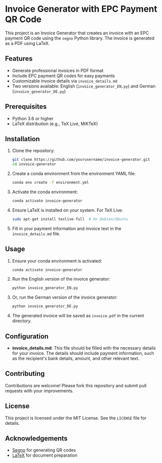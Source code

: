 # Invoice Generator with EPC Payment QR Code

This project is an Invoice Generator that creates an invoice with an EPC payment QR code using the `segno` Python library. The invoice is generated as a PDF using LaTeX.

## Features

- Generate professional invoices in PDF format
- Include EPC payment QR codes for easy payments
- Customizable invoice details via `invoice_details.md`
- Two versions available: English (`invoice_generator_EN.py`) and German (`invoice_generator_DE.py`)

## Prerequisites

- Python 3.6 or higher
- LaTeX distribution (e.g., TeX Live, MiKTeX)

## Installation

1. Clone the repository:
    ```sh
    git clone https://github.com/yourusername/invoice-generator.git
    cd invoice-generator
    ```

2. Create a conda environment from the environment YAML file:
    ```sh
    conda env create -f environment.yml
    ```

3. Activate the conda environment:
    ```sh
    conda activate invoice-generator
    ```

4. Ensure LaTeX is installed on your system. For TeX Live:
    ```sh
    sudo apt-get install texlive-full  # On Debian/Ubuntu
    ```

5. Fill in your payment information and invoice text in the `invoice_details.md` file.

## Usage

1. Ensure your conda environment is activated:
    ```sh
    conda activate invoice-generator
    ```

2. Run the English version of the invoice generator:
    ```sh
    python invoice_generator_EN.py
    ```

3. Or, run the German version of the invoice generator:
    ```sh
    python invoice_generator_DE.py
    ```

4. The generated invoice will be saved as `invoice.pdf` in the current directory.

## Configuration

- **invoice_details.md**: This file should be filled with the necessary details for your invoice. The details should include payment information, such as the recipient's bank details, amount, and other relevant text.

## Contributing

Contributions are welcome! Please fork this repository and submit pull requests with your improvements.

## License

This project is licensed under the MIT License. See the `LICENSE` file for details.

## Acknowledgements

- [Segno](https://github.com/heuer/segno) for generating QR codes
- [LaTeX](https://www.latex-project.org/) for document preparation
